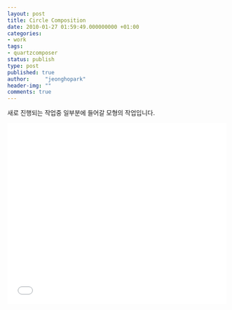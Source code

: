 ```yaml
---
layout: post
title: Circle Composition
date: 2010-01-27 01:59:49.000000000 +01:00
categories:
- work
tags:
- quartzcomposer
status: publish
type: post
published: true
author:     "jeonghopark"
header-img: ""
comments: true
---
```

<p>새로 진행되는 작업중 일부분에 들어갈 모형의 작업입니다.</p>
<iframe src="//player.vimeo.com/video/8993650" width="500" height="413" frameborder="0" webkitallowfullscreen mozallowfullscreen allowfullscreen></iframe> 